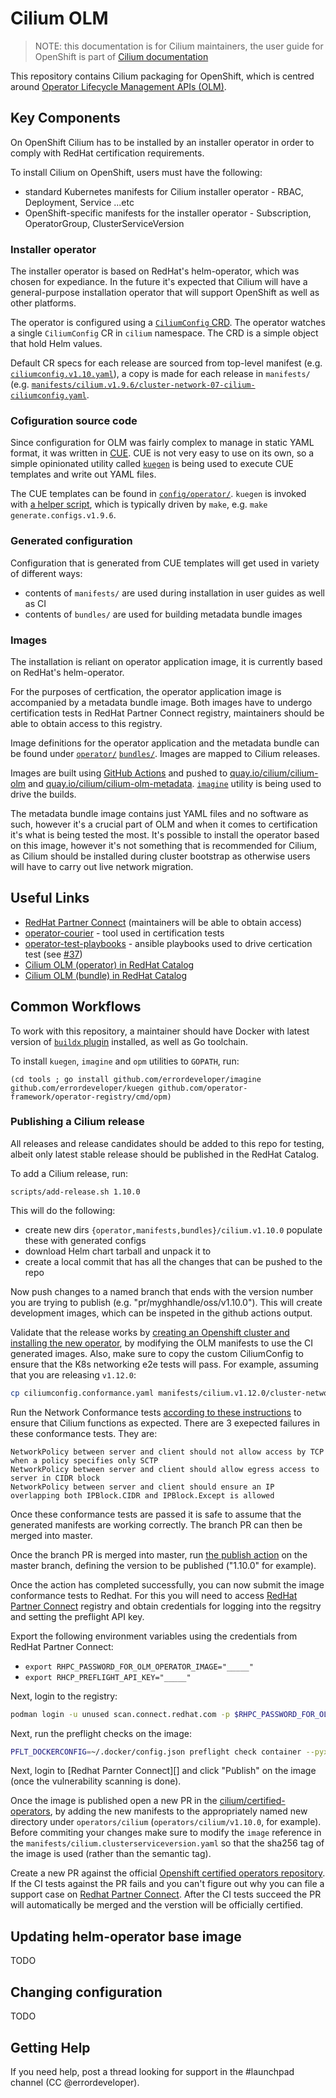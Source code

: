 # Cilium OLM

> NOTE: this documentation is for Cilium maintainers, the user guide for OpenShift is part of [Cilium documentation][okd-gsg]

This repository contains Cilium packaging for OpenShift, which is centred around [Operator Lifecycle Management APIs (OLM)][olm].

## Key Components

On OpenShift Cilium has to be installed by an installer operator in order to comply with RedHat certification requirements.

To install Cilium on OpenShift, users must have the following:

- standard Kubernetes manifests for Cilium installer operator - RBAC, Deployment, Service ...etc
- OpenShift-specific manifests for the installer operator - Subscription, OperatorGroup, ClusterServiceVersion

### Installer operator

The installer operator is based on RedHat's helm-operator, which was chosen for expediance. In the future it's expected that Cilium will have a general-purpose installation operator that will support OpenShift as well as other platforms.

The operator is configured using a [`CiliumConfig` CRD](config/crd/cilium.io_cilumconfigs.yaml). The operator watches a single `CiliumConfig` CR in `cilium` namespace. The CRD is a simple object that hold Helm values.

Default CR specs for each release are sourced from top-level manifest (e.g. [`ciliumconfig.v1.10.yaml`](ciliumconfig.v1.10.yaml)), a copy is made for each release in `manifests/` (e.g. [`manifests/cilium.v1.9.6/cluster-network-07-cilium-ciliumconfig.yaml`](manifests/cilium.v1.9.6/cluster-network-07-cilium-ciliumconfig.yaml).

### Cofiguration source code

Since configuration for OLM was fairly complex to manage in static YAML format, it was written in [CUE](http://cuelang.org/).
CUE is not very easy to use on its own, so a simple opinionated utility called [`kuegen`][kuegen] is being used to execute CUE templates and write out YAML files.

The CUE templates can be found in [`config/operator/`](config/operator/). `kuegen` is invoked with [a helper script](scripts/generate-configs.sh), which is typically driven by `make`, e.g. `make generate.configs.v1.9.6`.

### Generated configuration

Configuration that is generated from CUE templates will get used in variety of different ways:

- contents of `manifests/` are used during installation in user guides as well as CI
- contents of `bundles/` are used for building metadata bundle images

### Images

The installation is reliant on operator application image, it is currently based on RedHat's helm-operator.

For the purposes of certfication, the operator application image is accompanied by a metadata bundle image. Both images have to undergo certification tests in RedHat Partner Connect registry, maintainers should be able to obtain access to this registry.

Image definitions for the operator application and the metadata bundle can be found under [`operator/`](operator) [`bundles/`](bundles). Images are mapped to Cilium releases.

Images are built using [GitHub Actions][] and pushed to [quay.io/cilium/cilium-olm](http://quay.io/cilium/cilium-olm) and [quay.io/cilium/cilium-olm-metadata](http://quay.io/cilium/cilium-olm-metadata). [`imagine`](https://github.com/errordeveloper/imagine) utility is being used to drive the builds.

The metadata bundle image contains just YAML files and no software as such, however it's a crucial part of OLM and when it comes to certification it's what is being tested the most. It's possible to install the operator based on this image, however it's not something that is recommended for Cilium, as Cilium should be installed during cluster bootstrap as otherwise users will have to carry out live network migration.

## Useful Links

- [RedHat Partner Connect][] (maintainers will be able to obtain access)
- [operator-courier](https://github.com/operator-framework/operator-courier) - tool used in certification tests
- [operator-test-playbooks](https://github.com/redhat-operator-ecosystem/operator-test-playbooks) - ansible playbooks used to drive certication test (see [#37](https://github.com/cilium/cilium-olm/issues/37))
- [Cilium OLM (operator) in RedHat Catalog](https://catalog.redhat.com/software/containers/isovalent/cilium-olm/5ff7310e293738682042b1dd)
- [Cilium OLM (bundle) in RedHat Catalog](https://catalog.redhat.com/software/containers/isovalent/cilium-olm-metadata/603fd17f69aea331dde395e4)

[RedHat Partner Connect]: https://connect.redhat.com
[rhpc-projects]: https://connect.redhat.com/projects
[GitHub Actions]: ../../actions/workflows/ci.yaml

[okd-gsg]: https://docs.cilium.io/en/v1.10/gettingstarted/k8s-install-openshift-okd
[olm]: https://docs.openshift.com/container-platform/4.7/operators/understanding/olm/olm-understanding-olm.html
[kuegen]: https://github.com/errordeveloper/kuegen

## Common Workflows

To work with this repository, a maintainer should have Docker with latest version of [`buildx` plugin](https://github.com/docker/buildx) installed, as well as Go toolchain.

To install `kuegen`, `imagine` and `opm` utilities to `GOPATH`, run:

```
(cd tools ; go install github.com/errordeveloper/imagine github.com/errordeveloper/kuegen github.com/operator-framework/operator-registry/cmd/opm)
```

### Publishing a Cilium release

All releases and release candidates should be added to this repo for testing, albeit only latest stable release should be published in the RedHat Catalog.

To add a Cilium release, run:

```
scripts/add-release.sh 1.10.0
```

This will do the following:

- create new dirs `{operator,manifests,bundles}/cilium.v1.10.0` populate these with generated configs
- download Helm chart tarball and unpack it to 
- create a local commit that has all the changes that can be pushed to the repo

Now push changes to a named branch that ends with the version number you are trying to publish (e.g. "pr/myghhandle/oss/v1.10.0").
This will create development images, which can be inspeted in the github actions output.

Validate that the release works by [creating an Openshift cluster and installing the new operator](https://docs.cilium.io/en/latest/installation/k8s-install-openshift-okd/#k8s-install-openshift-okd), by modifying the OLM manifests to use the CI generated images.
Also, make sure to copy the custom CiliumConfig to ensure that the K8s networking e2e tests will pass. For example,
assuming that you are releasing `v1.12.0`:

```bash
cp ciliumconfig.conformance.yaml manifests/cilium.v1.12.0/cluster-network-07-cilium-ciliumconfig.yaml
```

Run the Network Conformance tests [according to these instructions](https://redhat-connect.gitbook.io/openshift-badges/badges/container-network-interface-cni/workflow/running-the-cni-tests) to ensure that Cilium functions as expected. There are 3 exepected failures in these conformance tests. They are:

```
NetworkPolicy between server and client should not allow access by TCP when a policy specifies only SCTP
NetworkPolicy between server and client should allow egress access to server in CIDR block
NetworkPolicy between server and client should ensure an IP overlapping both IPBlock.CIDR and IPBlock.Except is allowed
```
Once these conformance tests are passed it is safe to assume that the generated manifests are working correctly.
The branch PR can then be merged into master.

Once the branch PR is merged into master, run [the publish action](https://github.com/cilium/cilium-olm/actions/workflows/publish.yaml) on the
master branch, defining the version to be published ("1.10.0" for example).

Once the action has completed successfully, you can now submit the image conformance tests to Redhat.
For this you will need to access [RedHat Partner Connect][] registry and obtain credentials for logging
into the regsitry and setting the preflight API key.

Export the following environment variables using the credentials from RedHat Partner Connect:

- `export RHPC_PASSWORD_FOR_OLM_OPERATOR_IMAGE="_____"`
- `export RHCP_PREFLIGHT_API_KEY="_____"`

Next, login to the registry:

```sh
podman login -u unused scan.connect.redhat.com -p $RHPC_PASSWORD_FOR_OLM_OPERATOR_IMAGE
```

Next, run the preflight checks on the image:

```sh
PFLT_DOCKERCONFIG=~/.docker/config.json preflight check container --pyxis-api-token=$RHCP_PREFLIGHT_API_KEY --submit --certification-project-id=ospid-104ec1da-384c-4d7c-bd27-9dbfd8377f5b scan.connect.redhat.com/ospid-104ec1da-384c-4d7c-bd27-9dbfd8377f5b/cilium-olm:v1.10.0
```

Next, login to [Redhat Parnter Connect][] and click "Publish" on the image (once the vulnerability scanning is done).

Once the image is published open a new PR in the [cilium/certified-operators](https://github.com/cilium/certified-operators), by adding the
new manifests to the appropriately named new directory under `operators/cilium` (`operators/cilium/v1.10.0`, for example).
Before commiting your changes make sure to modify the `image` reference in the `manifests/cilium.clusterserviceversion.yaml` so that
the sha256 tag of the image is used (rather than the semantic tag).

Create a new PR against the official [Openshift certified operators repository](https://github.com/redhat-openshift-ecosystem/certified-operators).
If the CI tests against the PR fails and you can't figure out why you can file a support case on [Redhat Partner Connect][]. After the CI tests
succeed the PR will automatically be merged and the verstion will be officially certified.


## Updating helm-operator base image

TODO

## Changing configuration

TODO

## Getting Help

If you need help, post a thread looking for support in the #launchpad channel (CC @errordeveloper).
